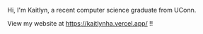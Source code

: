 Hi, I'm Kaitlyn, a recent computer science graduate from UConn.

View my website at https://kaitlynha.vercel.app/ !!
